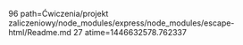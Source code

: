 96 path=Ćwiczenia/projekt zaliczeniowy/node_modules/express/node_modules/escape-html/Readme.md
27 atime=1446632578.762337
